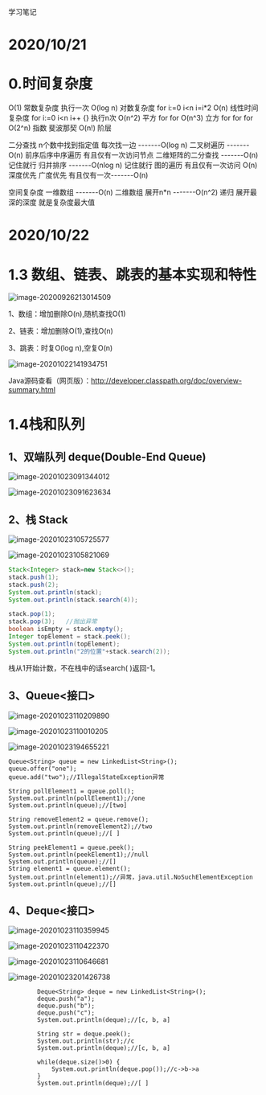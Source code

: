 学习笔记

# 2020/10/21

# 0.时间复杂度

O(1) 常数复杂度 执行一次
O(log n) 对数复杂度 for i:=0 i<n i=i*2
O(n) 线性时间复杂度 for i:=0 i<n i++ {} 执行n次
O(n^2) 平方 for for 
O(n^3) 立方 for for for
O(2^n) 指数 斐波那契
O(n!) 阶层 

二分查找 n个数中找到指定值 每次找一边 -------O(log n)
二叉树遍历 -------O(n) 前序后序中序遍历 有且仅有一次访问节点 
二维矩阵的二分查找 -------O(n) 记住就行
归并排序 -------O(nlog n) 记住就行
图的遍历 有且仅有一次访问 O(n)
深度优先 广度优先 有且仅有一次-------O(n)

空间复杂度
一维数组 -------O(n)
二维数组 展开n*n -------O(n^2)
递归 展开最深的深度 就是复杂度最大值

# 2020/10/22

# 1.3 数组、链表、跳表的基本实现和特性

![image-20200926213014509](C:\Users\WXJ\AppData\Roaming\Typora\typora-user-images\image-20200926213014509.png)

1、数组：增加删除O(n),随机查找O(1)

2、链表：增加删除O(1),查找O(n)

3、跳表：时复O(log n),空复O(n)

![image-20201022141934751](C:\Users\WXJ\AppData\Roaming\Typora\typora-user-images\image-20201022141934751.png)

Java源码查看（网页版）：http://developer.classpath.org/doc/overview-summary.html

# 1.4栈和队列

## 1、双端队列  deque(Double-End Queue)

![image-20201023091344012](C:\Users\WXJ\AppData\Roaming\Typora\typora-user-images\image-20201023091344012.png)

![image-20201023091623634](C:\Users\WXJ\AppData\Roaming\Typora\typora-user-images\image-20201023091623634.png)

## 2、栈 Stack

![image-20201023105725577](C:\Users\WXJ\AppData\Roaming\Typora\typora-user-images\image-20201023105725577.png)

![image-20201023105821069](C:\Users\WXJ\AppData\Roaming\Typora\typora-user-images\image-20201023105821069.png)

```java
Stack<Integer> stack=new Stack<>();
stack.push(1);
stack.push(2);
System.out.println(stack);
System.out.println(stack.search(4));

stack.pop(1);
stack.pop(3);   //抛出异常
boolean isEmpty = stack.empty();
Integer topElement = stack.peek();
System.out.println(topElement);
System.out.println("2的位置"+stack.search(2));
```

栈从1开始计数，不在栈中的话search( )返回-1。

## 3、Queue<接口>

![image-20201023110209890](C:\Users\WXJ\AppData\Roaming\Typora\typora-user-images\image-20201023110209890.png)

![image-20201023110010205](C:\Users\WXJ\AppData\Roaming\Typora\typora-user-images\image-20201023110010205.png)

![image-20201023194655221](C:\Users\WXJ\AppData\Roaming\Typora\typora-user-images\image-20201023194655221.png)

```
Queue<String> queue = new LinkedList<String>();
queue.offer("one");
queue.add("two");//IllegalStateException异常

String pollElement1 = queue.poll();
System.out.println(pollElement1);//one
System.out.println(queue);//[two]

String removeElement2 = queue.remove();
System.out.println(removeElement2);//two
System.out.println(queue);//[ ]

String peekElement1 = queue.peek();
System.out.println(peekElement1);//null
System.out.println(queue);//[]
String element1 = queue.element();
System.out.println(element1);//异常，java.util.NoSuchElementException
System.out.println(queue);//[]
```



## 4、Deque<接口>

![image-20201023110359945](C:\Users\WXJ\AppData\Roaming\Typora\typora-user-images\image-20201023110359945.png)

![image-20201023110422370](C:\Users\WXJ\AppData\Roaming\Typora\typora-user-images\image-20201023110422370.png)

![image-20201023110646681](C:\Users\WXJ\AppData\Roaming\Typora\typora-user-images\image-20201023110646681.png)

![image-20201023201426738](C:\Users\WXJ\AppData\Roaming\Typora\typora-user-images\image-20201023201426738.png)

```
        Deque<String> deque = new LinkedList<String>();
        deque.push("a");
        deque.push("b");
        deque.push("c");
        System.out.println(deque);//[c, b, a]

        String str = deque.peek();
        System.out.println(str);//c
        System.out.println(deque);//[c, b, a]

        while(deque.size()>0) {
            System.out.println(deque.pop());//c->b->a
        }
        System.out.println(deque);//[ ]
```

